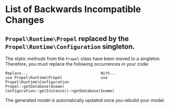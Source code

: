 # List of Backwards Incompatible Changes

## `Propel\Runtime\Propel` replaced by the `Propel\Runtime\Configuration` singleton.

The static methods from the `Propel` class have been moved to a singleton. Therefore, you must replace the following occurrences in your code:

    Replace...                                With...
    use Propel\Runtime\Propel                 use Propel\Runtime\Configuration
    Propel::getDatabase($name)                Configuration::getInstance()->getDatabase($name)

The generated model is automatically updated once you rebuild your model.